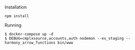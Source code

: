 
Installation
```
npm install
```

Running
```
$ docker-compose up -d
$ DEBUG=cmplxsource,accounts,auth nodemon --es_staging --harmony_arrow_functions bin/www
```
